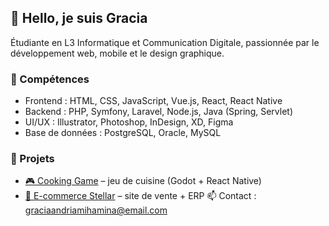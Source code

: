 ## 👋 Hello, je suis Gracia

Étudiante en L3 Informatique et Communication Digitale, passionnée par le développement web, mobile et le design graphique.

### 🧠 Compétences
- Frontend : HTML, CSS, JavaScript, Vue.js, React, React Native
- Backend : PHP, Symfony, Laravel, Node.js, Java (Spring, Servlet)
- UI/UX : Illustrator, Photoshop, InDesign, XD, Figma
- Base de données : PostgreSQL, Oracle, MySQL

### 🚧 Projets
- [🎮 Cooking Game](https://github.com/ton-nom/cooking-game) – jeu de cuisine (Godot + React Native)
- [🛒 E-commerce Stellar](https://github.com/ton-nom/ecommerce-stellar) – site de vente + ERP
📫 Contact : graciaandriamihamina@email.com
